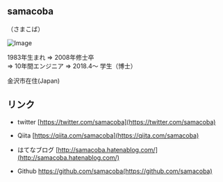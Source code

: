 ## samacoba
（さまこば）

![Image](https://avatars3.githubusercontent.com/u/18510726?s=400&u=9673181be183602689de6de5891e9fb1513d44cd&v=4)

1983年生まれ ⇒ 2008年修士卒  
⇒ 10年間エンジニア ⇒ 2018.4～ 学生（博士）

金沢市在住(Japan)

## リンク
* twitter
[https://twitter.com/samacoba](https://twitter.com/samacoba)

* Qiita
[https://qiita.com/samacoba](https://qiita.com/samacoba)

* はてなブログ
[http://samacoba.hatenablog.com/](http://samacoba.hatenablog.com/)

* Github
https://github.com/samacoba(https://github.com/samacoba)

